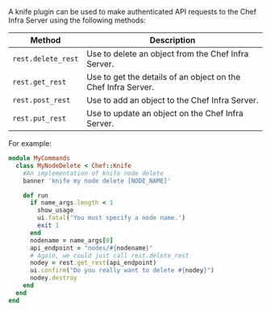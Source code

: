 A knife plugin can be used to make authenticated API requests to the
Chef Infra Server using the following methods:

<table>
<colgroup>
<col style="width: 12%" />
<col style="width: 87%" />
</colgroup>
<thead>
<tr class="header">
<th>Method</th>
<th>Description</th>
</tr>
</thead>
<tbody>
<tr class="odd">
<td><code>rest.delete_rest</code></td>
<td>Use to delete an object from the Chef Infra Server.</td>
</tr>
<tr class="even">
<td><code>rest.get_rest</code></td>
<td>Use to get the details of an object on the Chef Infra Server.</td>
</tr>
<tr class="odd">
<td><code>rest.post_rest</code></td>
<td>Use to add an object to the Chef Infra Server.</td>
</tr>
<tr class="even">
<td><code>rest.put_rest</code></td>
<td>Use to update an object on the Chef Infra Server.</td>
</tr>
</tbody>
</table>

For example:

```ruby
module MyCommands
  class MyNodeDelete < Chef::Knife
    #An implementation of knife node delete
    banner 'knife my node delete [NODE_NAME]'

    def run
      if name_args.length < 1
        show_usage
        ui.fatal('You must specify a node name.')
        exit 1
      end
      nodename = name_args[0]
      api_endpoint = "nodes/#{nodename}"
      # Again, we could just call rest.delete_rest
      nodey = rest.get_rest(api_endpoint)
      ui.confirm("Do you really want to delete #{nodey}")
      nodey.destroy
    end
  end
end
```
